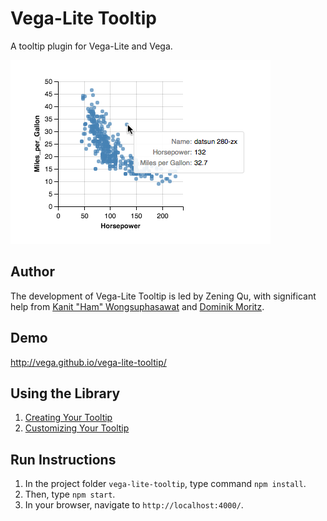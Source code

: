 # Vega-Lite Tooltip
A tooltip plugin for Vega-Lite and Vega.

![demo image](demo.png "a tooltip for a Vega-Lite scatterplot")


## Author
The development of Vega-Lite Tooltip is led by Zening Qu, with significant help from [Kanit "Ham" Wongsuphasawat](https://twitter.com/kanitw) and [Dominik Moritz](https://twitter.com/domoritz).


## Demo
http://vega.github.io/vega-lite-tooltip/

## Using the Library
1. [Creating Your Tooltip](docs/creating_your_tooltip.md)
2. [Customizing Your Tooltip](docs/customizing_your_tooltip.md)

## Run Instructions
1. In the project folder `vega-lite-tooltip`, type command `npm install`.
2. Then, type `npm start`.
3. In your browser, navigate to `http://localhost:4000/`.
